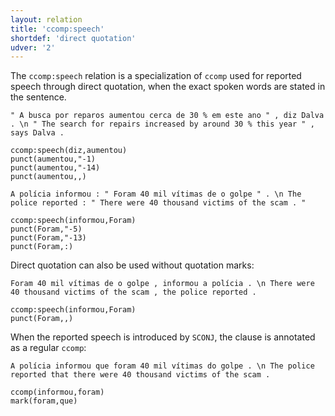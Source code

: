 ```yaml
---
layout: relation
title: 'ccomp:speech'
shortdef: 'direct quotation'
udver: '2'
---
```


The `ccomp:speech` relation is a specialization of `ccomp` used for reported speech through direct quotation, when the exact spoken words are stated in the sentence.

~~~ sdparse
" A busca por reparos aumentou cerca de 30 % em este ano " , diz Dalva . \n " The search for repairs increased by around 30 % this year " , says Dalva .

ccomp:speech(diz,aumentou)
punct(aumentou,"-1)
punct(aumentou,"-14)
punct(aumentou,,)
~~~

~~~ sdparse
A polícia informou : " Foram 40 mil vítimas de o golpe " . \n The police reported : " There were 40 thousand victims of the scam . "

ccomp:speech(informou,Foram)
punct(Foram,"-5)
punct(Foram,"-13)
punct(Foram,:)
~~~

Direct quotation can also be used without quotation marks:

~~~ sdparse
Foram 40 mil vítimas de o golpe , informou a polícia . \n There were 40 thousand victims of the scam , the police reported .

ccomp:speech(informou,Foram)
punct(Foram,,)
~~~

When the reported speech is introduced by `SCONJ`, the clause is annotated as a regular `ccomp`:

~~~ sdparse
A polícia informou que foram 40 mil vítimas do golpe . \n The police reported that there were 40 thousand victims of the scam .

ccomp(informou,foram)
mark(foram,que)
~~~
<!-- Interlanguage links updated Ne 5. května 2024, 18:20:53 CEST -->
